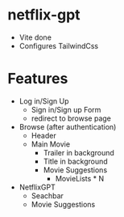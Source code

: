 # netflix-gpt

- Vite done
- Configures TailwindCss

# Features

- Log in/Sign Up
  - Sign in/Sign up Form
  - redirect to browse page
- Browse (after authentication)
  - Header
  - Main Movie
    - Trailer in background
    - Title in background
    - Movie Suggestions
      - MovieLists \* N
- NetflixGPT
  - Seachbar
  - Movie Suggestions
